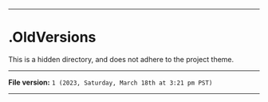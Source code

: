 
***

# .OldVersions

This is a hidden directory, and does not adhere to the project theme.

***

**File version:** `1 (2023, Saturday, March 18th at 3:21 pm PST)`

***
